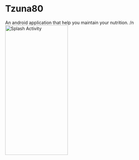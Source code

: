 # Tzuna80
An android application that help you maintain your nutrition.
/n
<img src="https://user-images.githubusercontent.com/55783449/106728199-e5759700-6614-11eb-9645-784a15dec89d.jpg" alt=" Splash Activity" width="200" height="415">
